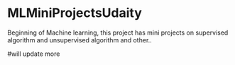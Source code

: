 # MLMiniProjectsUdaity

Beginning of Machine learning, this project has mini projects on supervised algorithm and unsupervised algorithm and other..

#will update more 
